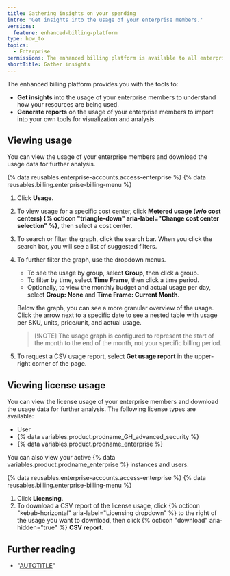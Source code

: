 ```yaml
---
title: Gathering insights on your spending
intro: 'Get insights into the usage of your enterprise members.'
versions:
  feature: enhanced-billing-platform
type: how_to
topics:
  - Enterprise
permissions: The enhanced billing platform is available to all enterprise accounts, and organizations owned by enterprise accounts, created after June 2, 2024. Enterprises that participated in the {% data variables.release-phases.public_preview %} program also have access to the enhanced billing platform.<br><br> As an enterprise owner or billing manager you can view and download your enterprise's usage. As an organization owner, you can view and download usage for the organizations you manage
shortTitle: Gather insights
---
```


The enhanced billing platform provides you with the tools to:

* **Get insights** into the usage of your enterprise members to understand how your resources are being used.
* **Generate reports** on the usage of your enterprise members to import into your own tools for visualization and analysis.

## Viewing usage

You can view the usage of your enterprise members and download the usage data for further analysis.

{% data reusables.enterprise-accounts.access-enterprise %}
{% data reusables.billing.enterprise-billing-menu %}
1. Click **Usage**.
1. To view usage for a specific cost center, click **Metered usage (w/o cost centers) {% octicon "triangle-down" aria-label="Change cost center selection" %}**, then select a cost center.
1. To search or filter the graph, click the search bar. When you click the search bar, you will see a list of suggested filters.
1. To further filter the graph, use the dropdown menus.

   * To see the usage by group, select **Group**, then click a group.
   * To filter by time, select **Time Frame**, then click a time period.
   * Optionally, to view the monthly budget and actual usage per day, select **Group: None** and **Time Frame: Current Month**.

   Below the graph, you can see a more granular overview of the usage. Click the arrow next to a specific date to see a nested table with usage per SKU, units, price/unit, and actual usage.

   >[!NOTE] The usage graph is configured to represent the start of the month to the end of the month, not your specific billing period.

1. To request a CSV usage report, select **Get usage report** in the upper-right corner of the page.

## Viewing license usage

You can view the license usage of your enterprise members and download the usage data for further analysis. The following license types are available:

* User
* {% data variables.product.prodname_GH_advanced_security %}
* {% data variables.product.prodname_enterprise %}

You can also view your active {% data variables.product.prodname_enterprise %} instances and users.

{% data reusables.enterprise-accounts.access-enterprise %}
{% data reusables.billing.enterprise-billing-menu %}
1. Click **Licensing**.
1. To download a CSV report of the license usage, click {% octicon "kebab-horizontal" aria-label="Licensing dropdown" %} to the right of the usage you want to download, then click {% octicon "download" aria-hidden="true" %} **CSV report**.

## Further reading

* "[AUTOTITLE](/rest/enterprise-admin/billing)"

